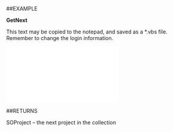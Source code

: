 

##EXAMPLE

**GetNext**

This text may be copied to the notepad, and saved as a *.vbs file. Remember to change the login information.

![](../../Examples/vbs/SOProjects.GetNext.vbs.txt)




##RETURNS

SOProject – the next project in the collection



